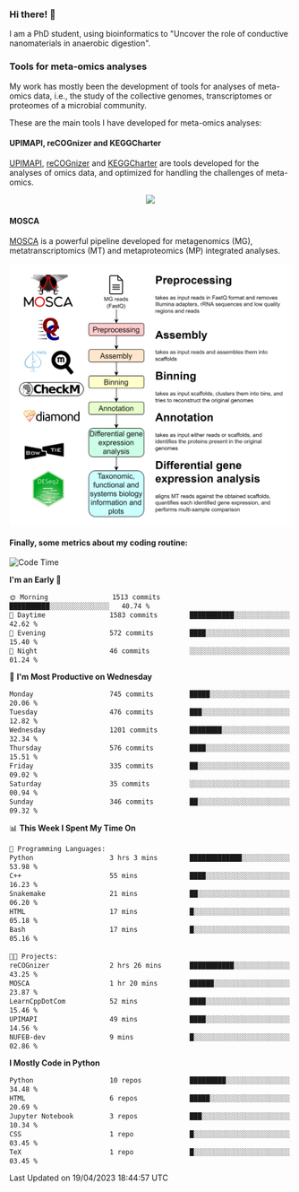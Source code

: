 ### Hi there! 👋

I am a PhD student, using bioinformatics to "Uncover the role of conductive nanomaterials in anaerobic digestion".

### Tools for meta-omics analyses

My work has mostly been the development of tools for analyses of meta-omics data, i.e., the study of the collective genomes, transcriptomes or proteomes of a microbial community.

These are the main tools I have developed for meta-omics analyses:

#### UPIMAPI, reCOGnizer and KEGGCharter

[UPIMAPI](https://github.com/iquasere/UPIMAPI), [reCOGnizer](https://github.com/iquasere/reCOGnizer) and [KEGGCharter](https://github.com/iquasere/KEGGCharter) are tools developed for the analyses of omics data, and optimized for handling the challenges of meta-omics.

<p align="center">
    <img src="assets/annotation_paper.png">
</p>

#### MOSCA

[MOSCA](https://github.com/iquasere/MOSCA) is a powerful pipeline developed for metagenomics (MG), metatranscriptomics (MT) and metaproteomics (MP) integrated analyses.

<p align="center">
    <img src="assets/mosca_workflow.png" align="center" width="700">
</p>


#### Finally, some metrics about my coding routine:

<!--START_SECTION:waka-->
![Code Time](http://img.shields.io/badge/Code%20Time-553%20hrs%208%20mins-blue)

**I'm an Early 🐤** 

```text
🌞 Morning                1513 commits        ██████████░░░░░░░░░░░░░░░   40.74 % 
🌆 Daytime                1583 commits        ███████████░░░░░░░░░░░░░░   42.62 % 
🌃 Evening                572 commits         ████░░░░░░░░░░░░░░░░░░░░░   15.40 % 
🌙 Night                  46 commits          ░░░░░░░░░░░░░░░░░░░░░░░░░   01.24 % 
```
📅 **I'm Most Productive on Wednesday** 

```text
Monday                   745 commits         █████░░░░░░░░░░░░░░░░░░░░   20.06 % 
Tuesday                  476 commits         ███░░░░░░░░░░░░░░░░░░░░░░   12.82 % 
Wednesday                1201 commits        ████████░░░░░░░░░░░░░░░░░   32.34 % 
Thursday                 576 commits         ████░░░░░░░░░░░░░░░░░░░░░   15.51 % 
Friday                   335 commits         ██░░░░░░░░░░░░░░░░░░░░░░░   09.02 % 
Saturday                 35 commits          ░░░░░░░░░░░░░░░░░░░░░░░░░   00.94 % 
Sunday                   346 commits         ██░░░░░░░░░░░░░░░░░░░░░░░   09.32 % 
```


📊 **This Week I Spent My Time On** 

```text
💬 Programming Languages: 
Python                   3 hrs 3 mins        █████████████░░░░░░░░░░░░   53.98 % 
C++                      55 mins             ████░░░░░░░░░░░░░░░░░░░░░   16.23 % 
Snakemake                21 mins             ██░░░░░░░░░░░░░░░░░░░░░░░   06.20 % 
HTML                     17 mins             █░░░░░░░░░░░░░░░░░░░░░░░░   05.18 % 
Bash                     17 mins             █░░░░░░░░░░░░░░░░░░░░░░░░   05.16 % 

🐱‍💻 Projects: 
reCOGnizer               2 hrs 26 mins       ███████████░░░░░░░░░░░░░░   43.25 % 
MOSCA                    1 hr 20 mins        ██████░░░░░░░░░░░░░░░░░░░   23.87 % 
LearnCppDotCom           52 mins             ████░░░░░░░░░░░░░░░░░░░░░   15.46 % 
UPIMAPI                  49 mins             ████░░░░░░░░░░░░░░░░░░░░░   14.56 % 
NUFEB-dev                9 mins              █░░░░░░░░░░░░░░░░░░░░░░░░   02.86 % 
```

**I Mostly Code in Python** 

```text
Python                   10 repos            █████████░░░░░░░░░░░░░░░░   34.48 % 
HTML                     6 repos             █████░░░░░░░░░░░░░░░░░░░░   20.69 % 
Jupyter Notebook         3 repos             ███░░░░░░░░░░░░░░░░░░░░░░   10.34 % 
CSS                      1 repo              █░░░░░░░░░░░░░░░░░░░░░░░░   03.45 % 
TeX                      1 repo              █░░░░░░░░░░░░░░░░░░░░░░░░   03.45 % 
```




 Last Updated on 19/04/2023 18:44:57 UTC
<!--END_SECTION:waka-->

